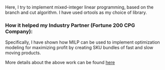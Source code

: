 Here, I try to implement mixed-integer linear programming, based on the branch and cut algorithm. I have used ortools as my choice of library.

### How it helped my Industry Partner (Fortune 200 CPG Company):
Specifically, I have shown how MILP can be used to implement optimization modeling for maximizing profit by creating SKU bundles of fast and slow moving products. 

More details about the above work can be found [here](https://www.linkedin.com/posts/akshay-madar-4b1871113_fortune200-cpg-profitability-activity-6648322992822677504-thf6)
